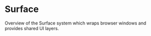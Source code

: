# Surface

Overview of the Surface system which wraps browser windows and provides shared UI layers.
